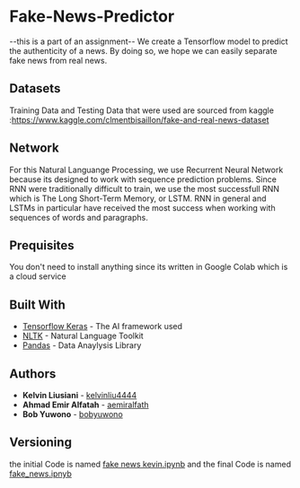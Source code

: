 # Fake-News-Predictor
--this is a part of an assignment--
We create a Tensorflow model to predict the authenticity of a news. By doing so, we hope we can easily separate fake news from real news.

## Datasets
Training Data and Testing Data that were used are sourced from kaggle :https://www.kaggle.com/clmentbisaillon/fake-and-real-news-dataset

## Network
For this Natural Languange Processing, we use Recurrent Neural Network because its designed to work with sequence prediction problems. Since RNN were traditionally difficult to train, we use the most successfull RNN which is The Long Short-Term Memory, or LSTM.
RNN in general and LSTMs in particular have received the most success when working with sequences of words and paragraphs.

## Prequisites
You don't need to install anything since its written in Google Colab which is a cloud service

## Built With
* [Tensorflow Keras](https://www.tensrflow.org) - The AI framework used
* [NLTK](https://www.nltk.org/) - Natural Language Toolkit
* [Pandas](https://pandas.pydata.org/) - Data Anaylysis Library

## Authors
* **Kelvin Liusiani**  - [kelvinliu4444](https://github.com/kelvinliu4444)
* **Ahmad Emir Alfatah**  - [aemiralfath](https://github.com/aemiralfath)
* **Bob Yuwono**  - [bobyuwono](https://github.com/bobyuwono)

## Versioning
the initial Code is named [fake news kevin.ipynb](https://github.com/Bangkit-2-Jakarta-Team/Fake-News-Detection/blob/master/fake%20news%20kelvin.ipynb)  and the final Code is named [fake_news.ipnyb](https://github.com/Bangkit-2-Jakarta-Team/Fake-News-Detection/blob/master/fake_news.ipynb)


